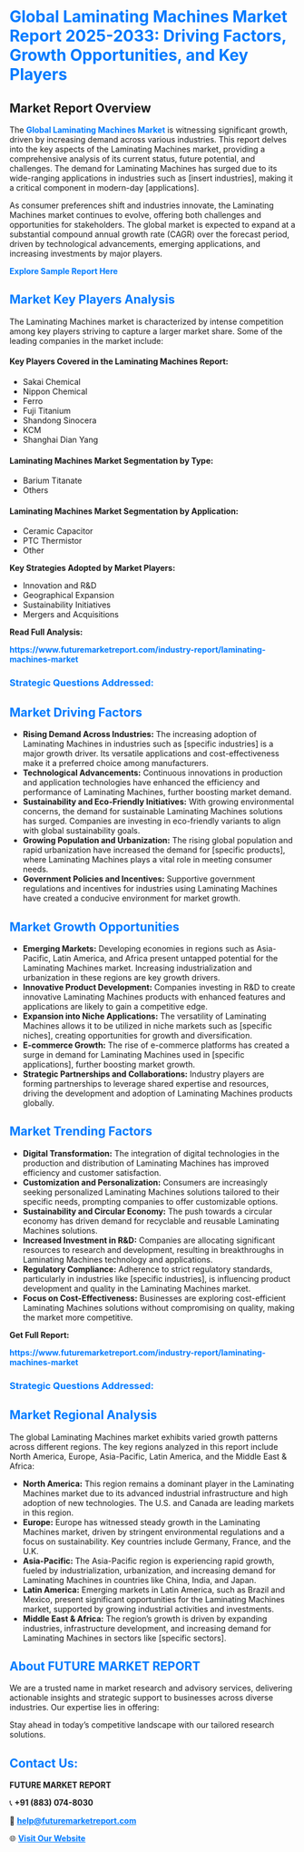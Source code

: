<h1 style="color: #007BFF;">Global Laminating Machines Market Report 2025-2033: Driving Factors, Growth Opportunities, and Key Players</h1>

<section id="overview">
<h2>Market Report Overview</h2>
<p>The <a href="https://www.futuremarketreport.com/industry-report/laminating-machines-market" style="color: #007BFF; text-decoration: none;"><strong>Global Laminating Machines Market</strong></a> is witnessing significant growth, driven by increasing demand across various industries. This report delves into the key aspects of the Laminating Machines market, providing a comprehensive analysis of its current status, future potential, and challenges. The demand for Laminating Machines has surged due to its wide-ranging applications in industries such as [insert industries], making it a critical component in modern-day [applications].</p>
<p>As consumer preferences shift and industries innovate, the Laminating Machines market continues to evolve, offering both challenges and opportunities for stakeholders. The global market is expected to expand at a substantial compound annual growth rate (CAGR) over the forecast period, driven by technological advancements, emerging applications, and increasing investments by major players.</p>
</section>

<section id="overview">
<p><a href="https://www.futuremarketreport.com/request-sample/reportId=35707" style="color: #007BFF; text-decoration: none;"><strong>Explore Sample Report Here</strong></a></p>
</section>

<section id="key-players">
<h2 style="color: #007BFF;">Market Key Players Analysis</h2>
<p>The Laminating Machines market is characterized by intense competition among key players striving to capture a larger market share. Some of the leading companies in the market include:</p>
<h4>Key Players Covered in the Laminating Machines Report:</h4>
<ul><li>Sakai Chemical</li><li>Nippon Chemical</li><li>Ferro</li><li>Fuji Titanium</li><li>Shandong Sinocera</li><li>KCM</li><li>Shanghai Dian Yang</li></ul>
<h4>Laminating Machines Market Segmentation by Type:</h4>
<ul><li>Barium Titanate</li><li>Others</li></ul>

<h4>Laminating Machines Market Segmentation by Application:</h4>
<ul><li>Ceramic Capacitor</li><li>PTC Thermistor</li><li>Other</li></ul>
<p><strong>Key Strategies Adopted by Market Players:</strong></p>
<ul>
<li>Innovation and R&D</li>
<li>Geographical Expansion</li>
<li>Sustainability Initiatives</li>
<li>Mergers and Acquisitions</li>
</ul>
</section>

<section>
<p><strong>Read Full Analysis: </strong></p><a href="https://www.futuremarketreport.com/industry-report/laminating-machines-market" style="color: #007BFF; text-decoration: none;"><strong>https://www.futuremarketreport.com/industry-report/laminating-machines-market</strong></a>
<h3 style="color: #007BFF;">Strategic Questions Addressed:</h3>
</section>

<section id="driving-factors">
<h2 style="color: #007BFF;">Market Driving Factors</h2>
<ul>
<li><strong>Rising Demand Across Industries:</strong> The increasing adoption of Laminating Machines in industries such as [specific industries] is a major growth driver. Its versatile applications and cost-effectiveness make it a preferred choice among manufacturers.</li>
<li><strong>Technological Advancements:</strong> Continuous innovations in production and application technologies have enhanced the efficiency and performance of Laminating Machines, further boosting market demand.</li>
<li><strong>Sustainability and Eco-Friendly Initiatives:</strong> With growing environmental concerns, the demand for sustainable Laminating Machines solutions has surged. Companies are investing in eco-friendly variants to align with global sustainability goals.</li>
<li><strong>Growing Population and Urbanization:</strong> The rising global population and rapid urbanization have increased the demand for [specific products], where Laminating Machines plays a vital role in meeting consumer needs.</li>
<li><strong>Government Policies and Incentives:</strong> Supportive government regulations and incentives for industries using Laminating Machines have created a conducive environment for market growth.</li>
</ul>
</section>

<section id="growth-opportunities">
<h2 style="color: #007BFF;">Market Growth Opportunities</h2>
<ul>
<li><strong>Emerging Markets:</strong> Developing economies in regions such as Asia-Pacific, Latin America, and Africa present untapped potential for the Laminating Machines market. Increasing industrialization and urbanization in these regions are key growth drivers.</li>
<li><strong>Innovative Product Development:</strong> Companies investing in R&D to create innovative Laminating Machines products with enhanced features and applications are likely to gain a competitive edge.</li>
<li><strong>Expansion into Niche Applications:</strong> The versatility of Laminating Machines allows it to be utilized in niche markets such as [specific niches], creating opportunities for growth and diversification.</li>
<li><strong>E-commerce Growth:</strong> The rise of e-commerce platforms has created a surge in demand for Laminating Machines used in [specific applications], further boosting market growth.</li>
<li><strong>Strategic Partnerships and Collaborations:</strong> Industry players are forming partnerships to leverage shared expertise and resources, driving the development and adoption of Laminating Machines products globally.</li>
</ul>
</section>

<section id="trending-factors">
<h2 style="color: #007BFF;">Market Trending Factors</h2>
<ul>
<li><strong>Digital Transformation:</strong> The integration of digital technologies in the production and distribution of Laminating Machines has improved efficiency and customer satisfaction.</li>
<li><strong>Customization and Personalization:</strong> Consumers are increasingly seeking personalized Laminating Machines solutions tailored to their specific needs, prompting companies to offer customizable options.</li>
<li><strong>Sustainability and Circular Economy:</strong> The push towards a circular economy has driven demand for recyclable and reusable Laminating Machines solutions.</li>
<li><strong>Increased Investment in R&D:</strong> Companies are allocating significant resources to research and development, resulting in breakthroughs in Laminating Machines technology and applications.</li>
<li><strong>Regulatory Compliance:</strong> Adherence to strict regulatory standards, particularly in industries like [specific industries], is influencing product development and quality in the Laminating Machines market.</li>
<li><strong>Focus on Cost-Effectiveness:</strong> Businesses are exploring cost-efficient Laminating Machines solutions without compromising on quality, making the market more competitive.</li>
</ul>
</section>

<section>
<p><strong>Get Full Report: </strong></p><a href="https://www.futuremarketreport.com/industry-report/laminating-machines-market" style="color: #007BFF; text-decoration: none;"><strong>https://www.futuremarketreport.com/industry-report/laminating-machines-market</strong></a>
<h3 style="color: #007BFF;">Strategic Questions Addressed:</h3>
</section>


<section id="regional-analysis">
<h2 style="color: #007BFF;">Market Regional Analysis</h2>
<p>The global Laminating Machines market exhibits varied growth patterns across different regions. The key regions analyzed in this report include North America, Europe, Asia-Pacific, Latin America, and the Middle East & Africa:</p>
<ul>
<li><strong>North America:</strong> This region remains a dominant player in the Laminating Machines market due to its advanced industrial infrastructure and high adoption of new technologies. The U.S. and Canada are leading markets in this region.</li>
<li><strong>Europe:</strong> Europe has witnessed steady growth in the Laminating Machines market, driven by stringent environmental regulations and a focus on sustainability. Key countries include Germany, France, and the U.K.</li>
<li><strong>Asia-Pacific:</strong> The Asia-Pacific region is experiencing rapid growth, fueled by industrialization, urbanization, and increasing demand for Laminating Machines in countries like China, India, and Japan.</li>
<li><strong>Latin America:</strong> Emerging markets in Latin America, such as Brazil and Mexico, present significant opportunities for the Laminating Machines market, supported by growing industrial activities and investments.</li>
<li><strong>Middle East & Africa:</strong> The region’s growth is driven by expanding industries, infrastructure development, and increasing demand for Laminating Machines in sectors like [specific sectors].</li>
</ul>
</section>

<footer>
<h2 style="color: #007BFF;">About FUTURE MARKET REPORT</h2>
<p>We are a trusted name in market research and advisory services, delivering actionable insights and strategic support to businesses across diverse industries. Our expertise lies in offering:</p>

<p>Stay ahead in today’s competitive landscape with our tailored research solutions.</p>

<h2 style="color: #007BFF;">Contact Us:</h2>
<p><strong>FUTURE MARKET REPORT</strong></p>
<p>📞 <strong>+91 (883) 074-8030</strong></p>
<p>📧 <strong><a href="mailto:help@futuremarketreport.com" style="color: #007BFF;">help@futuremarketreport.com</a></strong></p>
<p>🌐 <strong><a href="https://www.futuremarketreport.com/" style="color: #007BFF;">Visit Our Website</a></strong></p>
</footer>